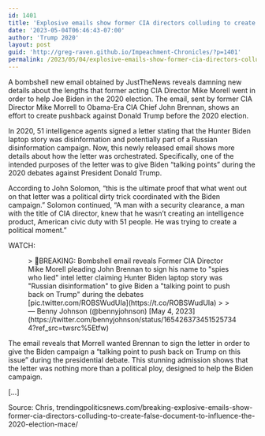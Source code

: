 ```yaml
---
id: 1401
title: 'Explosive emails show former CIA directors colluding to create false document to influence the 2020 election'
date: '2023-05-04T06:46:43-07:00'
author: 'Trump 2020'
layout: post
guid: 'http://greg-raven.github.io/Impeachment-Chronicles/?p=1401'
permalink: /2023/05/04/explosive-emails-show-former-cia-directors-colluding-to-create-false-document-to-influence-the-2020-election/
---
```


A bombshell new email obtained by JustTheNews reveals damning new details about the lengths that former acting CIA Director Mike Morell went in order to help Joe Biden in the 2020 election. The email, sent by former CIA Director Mike Morrell to Obama-Era CIA Chief John Brennan, shows an effort to create pushback against Donald Trump before the 2020 election.

In 2020, 51 intelligence agents signed a letter stating that the Hunter Biden laptop story was disinformation and potentially part of a Russian disinformation campaign. Now, this newly released email shows more details about how the letter was orchestrated. Specifically, one of the intended purposes of the letter was to give Biden “talking points” during the 2020 debates against President Donald Trump.

According to John Solomon, “this is the ultimate proof that what went out on that letter was a political dirty trick coordinated with the Biden campaign.” Solomon continued, “A man with a security clearance, a man with the title of CIA director, knew that he wasn’t creating an intelligence product, American civic duty with 51 people. He was trying to create a political moment.”

WATCH:

<figure class="wp-block-embed is-type-rich is-provider-twitter wp-block-embed-twitter"><div class="wp-block-embed__wrapper">> 🚨BREAKING: Bombshell email reveals Former CIA Director Mike Morell pleading John Brennan to sign his name to "spies who lied" intel letter claiming Hunter Biden laptop story was "Russian disinformation" to give Biden a "talking point to push back on Trump" during the debates [pic.twitter.com/ROBSWudUIa](https://t.co/ROBSWudUIa)
> 
> — Benny Johnson (@bennyjohnson) [May 4, 2023](https://twitter.com/bennyjohnson/status/1654263734515257344?ref_src=twsrc%5Etfw)

<script async="" charset="utf-8" src="https://platform.twitter.com/widgets.js"></script></div></figure>The email reveals that Morrell wanted Brennan to sign the letter in order to give the Biden campaign a “talking point to push back on Trump on this issue” during the presidential debate. This stunning admission shows that the letter was nothing more than a political ploy, designed to help the Biden campaign.

\[…\]

Source: Chris, trendingpoliticsnews.com/breaking-explosive-emails-show-former-cia-directors-colluding-to-create-false-document-to-influence-the-2020-election-mace/